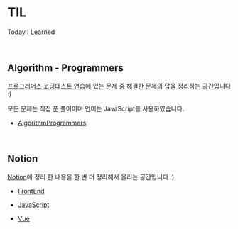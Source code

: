 # TIL

Today I Learned

</br>

## Algorithm - Programmers

[프로그래머스 코딩테스트 연습](https://programmers.co.kr/learn/challenges)에 있는 문제 중 해결한 문제의 답을 정리하는 공간입니다 :)

모든 문제는 직접 푼 풀이이며 언어는 JavaScript를 사용하였습니다.

- [AlgorithmProgrammers](https://github.com/SeongYongLee/TIL/tree/main/Algorithm/Programmers)

</br>

## Notion

[Notion](https://www.notion.so/2a6eca3fe9a84c3bab9ce5d9b30c379f)에 정리 한 내용을 한 번 더 정리해서 올리는 공간입니다 :)

- [FrontEnd](https://github.com/SeongYongLee/TIL/tree/main/FrontEnd)

- [JavaScript](https://github.com/SeongYongLee/TIL/tree/main/JavaScript)

- [Vue](https://github.com/SeongYongLee/TIL/tree/main/Vue)
